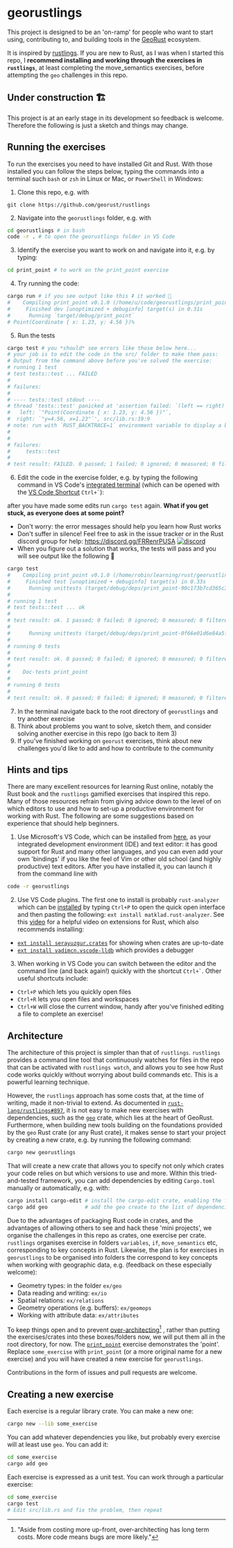 # georustlings

This project is designed to be an 'on-ramp' for people who want to start using, contributing to, and building tools in the [GeoRust](https://github.com/georust/) ecosystem.

It is inspired by [rustlings](https://github.com/rust-lang/rustlings).
If you are new to Rust, as I was when I started this repo, I **recommend installing and working through the exercises in `rustlings`**, at least completing the move_semantics exercises, before attempting the `geo` challenges in this repo.

## Under construction 🏗️

This project is at an early stage in its development so feedback is welcome.
Therefore the following is just a sketch and things may change.

## Running the exercises

To run the exercises you need to have installed Git and Rust.
With those installed you can follow the steps below, typing the commands into a terminal such `bash` or `zsh` in Linux or Mac, or `PowerShell` in Windows:

1. Clone this repo, e.g. with
```
git clone https://github.com/georust/rustlings
```
2. Navigate into the `georustlings` folder, e.g. with
```bash
cd georustlings # in bash
code -r . # to open the georustlings folder in VS Code
```
3. Identify the exercise you want to work on and navigate into it, e.g. by typing:
```bash
cd print_point # to work on the print_point exercise
```
4. Try running the code:
```bash
cargo run # if you see output like this ⏬ it worked 🎉
#    Compiling print_point v0.1.0 (/home/u/code/georustlings/print_point)
#     Finished dev [unoptimized + debuginfo] target(s) in 0.31s
#      Running `target/debug/print_point`
# Point(Coordinate { x: 1.23, y: 4.56 })%   
```
5. Run the tests
```bash
cargo test # you *should* see errors like those below here...
# your job is to edit the code in the src/ folder to make them pass:
# Output from the command above before you've solved the exercise:
# running 1 test
# test tests::test ... FAILED
# 
# failures:
# 
# ---- tests::test stdout ----
# thread 'tests::test' panicked at 'assertion failed: `(left == right)`
#   left: `"Point(Coordinate { x: 1.23, y: 4.56 })"`,
#  right: `"y=4.56, x=1.23"`', src/lib.rs:19:9
# note: run with `RUST_BACKTRACE=1` environment variable to display a backtrace
# 
# 
# failures:
#     tests::test
# 
# test result: FAILED. 0 passed; 1 failed; 0 ignored; 0 measured; 0 filtered out; finished in 0.00s
```
6. Edit the code in the exercise folder, e.g. by typing the following command in VS Code's [integrated terminal](https://code.visualstudio.com/docs/getstarted/tips-and-tricks#_integrated-terminal) (which can be opened with the [VS Code Shortcut](https://code.visualstudio.com/docs/getstarted/tips-and-tricks) `` Ctrl+` ``):


after you have made some edits run `cargo test` again. **What if you get stuck, as everyone does at some point?**
  - Don't worry: the error messages should help you learn how Rust works
  - Don't suffer in silence! Feel free to ask in the issue tracker or in the Rust discord group for help: https://discord.gg/FRRenrPUSA [![discord](https://img.shields.io/discord/598002550221963289?label=discord&logo=Discord&color=blue)](https://discord.gg/Te3gWeDwmf)
  - When you figure out a solution that works, the tests will pass and you will see output like the following 🎉
```bash
cargo test
#    Compiling print_point v0.1.0 (/home/robin/learning/rust/georustlings/print_point)
#     Finished test [unoptimized + debuginfo] target(s) in 0.33s
#      Running unittests (target/debug/deps/print_point-90c173b7cd365c33)
# 
# running 1 test
# test tests::test ... ok
# 
# test result: ok. 1 passed; 0 failed; 0 ignored; 0 measured; 0 filtered out; finished in 0.00s
# 
#      Running unittests (target/debug/deps/print_point-0f66e01d6e84a5fb)
# 
# running 0 tests
# 
# test result: ok. 0 passed; 0 failed; 0 ignored; 0 measured; 0 filtered out; finished in 0.00s
# 
#    Doc-tests print_point
# 
# running 0 tests
# 
# test result: ok. 0 passed; 0 failed; 0 ignored; 0 measured; 0 filtered out; finished in 0.00s
```
7. In the terminal navigate back to the root directory of `georustlings` and try another exercise
8. Think about problems you want to solve, sketch them, and consider solving another exercise in this repo (go back to item 3)
9. If you've finished working on `georust` exercises, think about new challenges you'd like to add and how to contribute to the community

<!-- Todo: add a nice schematic diagram of this? -->

## Hints and tips

There are many excellent resources for learning Rust online, notably the Rust book and the `rustlings` gamified exercises that inspired this repo.
Many of those resources refrain from giving advice down to the level of on which editors to use and how to set-up a productive environment for working with Rust.
The following are some suggestions based on experience that should help beginners.

1. Use Microsoft's VS Code, which can be installed from [here](https://code.visualstudio.com/download), as your integrated development environment (IDE) and text editor: it has good support for Rust and many other languages, and you can even add your own 'bindings' if you like the feel of Vim or other old school (and highly productive) text editors. After you have installed it, you can launch it from the command line with
```bash
code -r georustlings
```
2. Use VS Code plugins. The first one to install is probably `rust-analyzer` which can be [installed](https://marketplace.visualstudio.com/items?itemName=matklad.rust-analyzer) by typing `Ctrl+P` to open the quick open interface and then pasting the following: `ext install matklad.rust-analyzer`. See this [video](https://www.youtube.com/watch?v=x_iZEK6Rww4) for a helpful video on extensions for Rust, which also recommends installing:
  - [`ext install serayuzgur.crates`](https://marketplace.visualstudio.com/items?itemName=serayuzgur.crates) for showing when crates are up-to-date
  - [`ext install vadimcn.vscode-lldb`](https://marketplace.visualstudio.com/items?itemName=vadimcn.vscode-lldb) which provides a debugger
3. When working in VS Code you can switch between the editor and the command line (and back again!) quickly with the shortcut `` Ctrl+` ``. Other useful shortcuts include:
  - `Ctrl+P` which lets you quickly open files
  - `Ctrl+R` lets you open files and workspaces
  - `Ctrl+W` will close the current window, handy after you've finished editing a file to complete an exercise!

## Architecture

The architecture of this project is simpler than that of `rustlings`.
`rustlings` provides a command line tool that continuously watches for files in the repo that can be activated with `rustlings watch`, and allows you to see how Rust code works quickly without worrying about build commands etc.
This is a powerful learning technique.

However, the `rustlings` approach has some costs that, at the time of writing, made it non-trivial to extend.
As documented in [`rust-lang/rustlings#897`](https://github.com/rust-lang/rustlings/issues/897), it is not easy to make new exercises with dependencies, such as the [`geo`](https://github.com/georust/geo) crate, which lies at the heart of GeoRust.
Furthermore, when building new tools building on the foundations provided by the `geo` Rust crate (or any Rust crate), it makes sense to start your project by creating a new crate, e.g. by running the following command:

```bash
cargo new georustlings
```
That will create a new crate that allows you to specify not only which crates your code relies on but which versions to use and more.
Within this tried-and-tested framework, you can add dependencies by editing `Cargo.toml` manually or automatically, e.g. with:

```bash
cargo install cargo-edit # install the cargo-edit crate, enabling the following command:
cargo add geo            # add the geo create to the list of dependencies
```

Due to the advantages of packaging Rust code in crates, and the advantages of allowing others to see and hack these 'mini projects', we organise the challenges in this repo as crates, one exercise per crate.
`rustlings` organises exercise in folders `variables`, `if`, `move_semantics` etc, corresponding to key concepts in Rust.
Likewise, the plan is for exercises in `georustlings` to be organised into folders the correspond to key concepts when working with geographic data, e.g. (feedback on these especially welcome):

- Geometry types: in the folder `ex/geo`
- Data reading and writing: `ex/io`
- Spatial relations: `ex/relations`
- Geometry operations (e.g. buffers): `ex/geomops`
- Working with attribute data: `ex/attributes`

To keep things open and to prevent [over-architecting](https://www.stoutsystems.com/over-architecting/)[^1]
, rather than putting the exercises/crates into these boxes/folders now, we will put them all in the root directory, for now.
The [`print_point`](print_point) exercise demonstrates the 'point'.
Replace `some_exercise` with `print_point` (or a more original name for a new exercise) and you will have created a new exercise for `georustlings`.

[^1]: "Aside from costing more up-front, over-architecting has long term costs. More code means bugs are more likely."

Contributions in the form of issues and pull requests are welcome.

## Creating a new exercise

Each exercise is a regular library crate. You can make a new one:

```bash
cargo new --lib some_exercise
```

You can add whatever dependencies you like, but probably every exercise will at
least use `geo`. You can add it:

```bash
cd some_exercise
cargo add geo
```

Each exercise is expressed as a unit test. You can work through a particular exercise:

```bash
cd some_exercise
cargo test
# Edit src/lib.rs and fix the problem, then repeat
```
